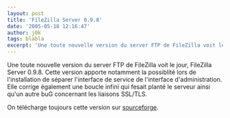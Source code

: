 ```yaml
---
layout: post
title: 'FileZilla Server 0.9.8'
date: '2005-05-18 12:16:47'
author: j0k
tags: blabla
excerpt: 'Une toute nouvelle version du server FTP de FileZilla voit le jour, FileZilla Server 0.9.8.   )   Cette version apporte notamment la possiblité lors de l''installation de séparer l''interface de service de l''interface d''administration.   Elle corrige également une boucle infini qui fesait planté le serveur ainsi qu''un autre buG concernant les liaisons      ...'
---
```


Une toute nouvelle version du server FTP de FileZilla voit le jour, FileZilla Server 0.9.8.     Cette version apporte notamment la possiblité lors de l'installation de séparer l'interface de service de l'interface d'administration.   Elle corrige également une boucle infini qui fesait planté le serveur ainsi qu'un autre buG concernant les liaisons SSL/TLS.

On télécharge toujours cette version sur [sourceforge](http://sourceforge.net/project/showfiles.php?group_id=21558&amp;package_id=21737&amp;release_id=327997).

